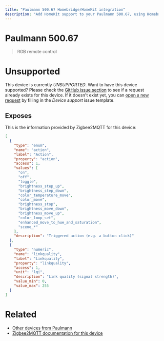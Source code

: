 ```yaml
---
title: "Paulmann 500.67 Homebridge/HomeKit integration"
description: "Add HomeKit support to your Paulmann 500.67, using Homebridge, Zigbee2MQTT and homebridge-z2m."
---
```

<!---
This file has been GENERATED using src/docgen/docgen.ts
DO NOT EDIT THIS FILE MANUALLY!
-->
# Paulmann 500.67
> RGB remote control


# Unsupported

This device is currently *UNSUPPORTED*.
Want to have this device supported? Please check the [GitHub issue section](https://github.com/itavero/homebridge-z2m/issues?q=500.67) to see if a request already exists for this device.
If it doesn't exist yet, you can [open a new request](https://github.com/itavero/homebridge-z2m/issues/new?assignees=&labels=enhancement&template=device_support.yml&title=%5BDevice%5D+Paulmann%20500.67&model=Paulmann%20500.67&exposes=%5B%0A%20%20%7B%0A%20%20%20%20%22type%22%3A%20%22enum%22%2C%0A%20%20%20%20%22name%22%3A%20%22action%22%2C%0A%20%20%20%20%22label%22%3A%20%22Action%22%2C%0A%20%20%20%20%22property%22%3A%20%22action%22%2C%0A%20%20%20%20%22access%22%3A%201%2C%0A%20%20%20%20%22values%22%3A%20%5B%0A%20%20%20%20%20%20%22on%22%2C%0A%20%20%20%20%20%20%22off%22%2C%0A%20%20%20%20%20%20%22toggle%22%2C%0A%20%20%20%20%20%20%22brightness_step_up%22%2C%0A%20%20%20%20%20%20%22brightness_step_down%22%2C%0A%20%20%20%20%20%20%22color_temperature_move%22%2C%0A%20%20%20%20%20%20%22color_move%22%2C%0A%20%20%20%20%20%20%22brightness_stop%22%2C%0A%20%20%20%20%20%20%22brightness_move_down%22%2C%0A%20%20%20%20%20%20%22brightness_move_up%22%2C%0A%20%20%20%20%20%20%22color_loop_set%22%2C%0A%20%20%20%20%20%20%22enhanced_move_to_hue_and_saturation%22%2C%0A%20%20%20%20%20%20%22scene_*%22%0A%20%20%20%20%5D%2C%0A%20%20%20%20%22description%22%3A%20%22Triggered%20action%20(e.g.%20a%20button%20click)%22%0A%20%20%7D%2C%0A%20%20%7B%0A%20%20%20%20%22type%22%3A%20%22numeric%22%2C%0A%20%20%20%20%22name%22%3A%20%22linkquality%22%2C%0A%20%20%20%20%22label%22%3A%20%22Linkquality%22%2C%0A%20%20%20%20%22property%22%3A%20%22linkquality%22%2C%0A%20%20%20%20%22access%22%3A%201%2C%0A%20%20%20%20%22unit%22%3A%20%22lqi%22%2C%0A%20%20%20%20%22description%22%3A%20%22Link%20quality%20(signal%20strength)%22%2C%0A%20%20%20%20%22value_min%22%3A%200%2C%0A%20%20%20%20%22value_max%22%3A%20255%0A%20%20%7D%0A%5D) by filling in the _Device support_ issue template.

## Exposes

This is the information provided by Zigbee2MQTT for this device:

```json
[
  {
    "type": "enum",
    "name": "action",
    "label": "Action",
    "property": "action",
    "access": 1,
    "values": [
      "on",
      "off",
      "toggle",
      "brightness_step_up",
      "brightness_step_down",
      "color_temperature_move",
      "color_move",
      "brightness_stop",
      "brightness_move_down",
      "brightness_move_up",
      "color_loop_set",
      "enhanced_move_to_hue_and_saturation",
      "scene_*"
    ],
    "description": "Triggered action (e.g. a button click)"
  },
  {
    "type": "numeric",
    "name": "linkquality",
    "label": "Linkquality",
    "property": "linkquality",
    "access": 1,
    "unit": "lqi",
    "description": "Link quality (signal strength)",
    "value_min": 0,
    "value_max": 255
  }
]
```

# Related
* [Other devices from Paulmann](../index.md#paulmann)
* [Zigbee2MQTT documentation for this device](https://www.zigbee2mqtt.io/devices/500.67.html)